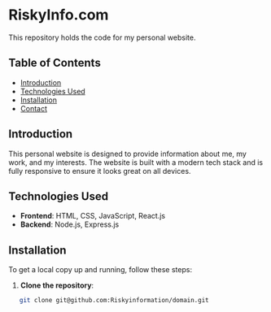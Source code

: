 # RiskyInfo.com

This repository holds the code for my personal website. 

## Table of Contents

- [Introduction](#introduction)
- [Technologies Used](#technologies-used)
- [Installation](#installation)
- [Contact](#contact)

## Introduction

This personal website is designed to provide information about me, my work, and my interests. The website is built with a modern tech stack and is fully responsive to ensure it looks great on all devices.

## Technologies Used

- **Frontend**: HTML, CSS, JavaScript, React.js
- **Backend**: Node.js, Express.js

## Installation

To get a local copy up and running, follow these steps:

1. **Clone the repository**:
```bash
   git clone git@github.com:Riskyinformation/domain.git
```
